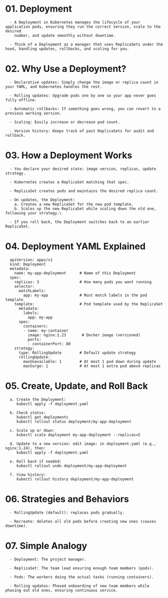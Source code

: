 # 01. Deployment
      - A Deployment in Kubernetes manages the lifecycle of your application pods, ensuring they run the correct version, scale to the desired 
        number, and update smoothly without downtime.
      
      - Think of a Deployment as a manager that uses ReplicaSets under the hood, handling updates, rollbacks, and scaling for you.


# 02. Why Use a Deployment?
      - Declarative updates: Simply change the image or replica count in your YAML, and Kubernetes handles the rest.

      - Rolling updates: Upgrade pods one by one so your app never goes fully offline.

      - Automatic rollbacks: If something goes wrong, you can revert to a previous working version.

      - Scaling: Easily increase or decrease pod count.

      - Version history: Keeps track of past ReplicaSets for audit and rollback.


# 03. How a Deployment Works
      - You declare your desired state: image version, replicas, update strategy.

      - Kubernetes creates a ReplicaSet matching that spec.

      - ReplicaSet creates pods and maintains the desired replica count.

      - On updates, the Deployment:
        a. Creates a new ReplicaSet for the new pod template.
        b. Scales up the new ReplicaSet while scaling down the old one, following your strategy.\
      
      - If you roll back, the Deployment switches back to an earlier ReplicaSet.


# 04. Deployment YAML Explained
      
      apiVersion: apps/v1
      kind: Deployment
      metadata:
        name: my-app-deployment      # Name of this Deployment
      spec:
        replicas: 3                  # How many pods you want running
        selector:
          matchLabels:
            app: my-app              # Must match labels in the pod template
        template:                    # Pod template used by the ReplicaSet
          metadata:
            labels:
              app: my-app
          spec:
            containers:
            - name: my-container
              image: nginx:1.23       # Docker image (versioned)
              ports:
              - containerPort: 80
        strategy:
          type: RollingUpdate        # Default update strategy
          rollingUpdate:
            maxUnavailable: 1        # At most 1 pod down during update
            maxSurge: 1              # At most 1 extra pod above replicas


# 05. Create, Update, and Roll Back
      
      a. Create the Deployment:
         kubectl apply -f deployment.yaml
      
      b. Check status:
         kubectl get deployments
         kubectl rollout status deployment/my-app-deployment
      
      c. Scale up or down:
         kubectl scale deployment my-app-deployment --replicas=5
      
      d. Update to a new version: edit image: in deployment.yaml (e.g., nginx:1.24), then:
         kubectl apply -f deployment.yaml
      
      e. Roll back if needed:
         kubectl rollout undo deployment/my-app-deployment
      
      f. View history:
         kubectl rollout history deployment/my-app-deployment


# 06. Strategies and Behaviors
      - RollingUpdate (default): replaces pods gradually.

      - Recreate: deletes all old pods before creating new ones (causes downtime).


# 07. Simple Analogy
      - Deployment: The project manager.

      - ReplicaSet: The team lead ensuring enough team members (pods).

      - Pods: The workers doing the actual tasks (running containers).

      - Rolling updates: Phased onboarding of new team members while phasing out old ones, ensuring continuous service.
